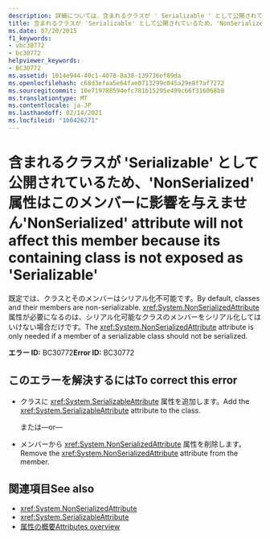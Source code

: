 ```yaml
---
description: 詳細については、含まれるクラスが ' Serializable ' として公開されていないため、' シリアル化されていない ' 属性はこのメンバーに影響しません
title: 含まれるクラスが 'Serializable' として公開されているため、'NonSerialized' 属性はこのメンバーに影響を与えません
ms.date: 07/20/2015
f1_keywords:
- vbc30772
- bc30772
helpviewer_keywords:
- BC30772
ms.assetid: 1014e944-40c1-4078-8a38-139736ef89da
ms.openlocfilehash: c68d3efaa5e64fae0713299c045a29e8f7af7272
ms.sourcegitcommit: 10e719780594efc781b15295e499c66f316068b8
ms.translationtype: MT
ms.contentlocale: ja-JP
ms.lasthandoff: 02/14/2021
ms.locfileid: "100426271"
---
```

# <a name="nonserialized-attribute-will-not-affect-this-member-because-its-containing-class-is-not-exposed-as-serializable"></a><span data-ttu-id="7e0d9-103">含まれるクラスが 'Serializable' として公開されているため、'NonSerialized' 属性はこのメンバーに影響を与えません</span><span class="sxs-lookup"><span data-stu-id="7e0d9-103">'NonSerialized' attribute will not affect this member because its containing class is not exposed as 'Serializable'</span></span>

<span data-ttu-id="7e0d9-104">既定では、クラスとそのメンバーはシリアル化不可能です。</span><span class="sxs-lookup"><span data-stu-id="7e0d9-104">By default, classes and their members are non-serializable.</span></span> <span data-ttu-id="7e0d9-105"><xref:System.NonSerializedAttribute> 属性が必要になるのは、シリアル化可能なクラスのメンバーをシリアル化してはいけない場合だけです。</span><span class="sxs-lookup"><span data-stu-id="7e0d9-105">The <xref:System.NonSerializedAttribute> attribute is only needed if a member of a serializable class should not be serialized.</span></span>  
  
 <span data-ttu-id="7e0d9-106">**エラー ID:** BC30772</span><span class="sxs-lookup"><span data-stu-id="7e0d9-106">**Error ID:** BC30772</span></span>  
  
## <a name="to-correct-this-error"></a><span data-ttu-id="7e0d9-107">このエラーを解決するには</span><span class="sxs-lookup"><span data-stu-id="7e0d9-107">To correct this error</span></span>  
  
- <span data-ttu-id="7e0d9-108">クラスに <xref:System.SerializableAttribute> 属性を追加します。</span><span class="sxs-lookup"><span data-stu-id="7e0d9-108">Add the <xref:System.SerializableAttribute> attribute to the class.</span></span>  
  
     <span data-ttu-id="7e0d9-109">または</span><span class="sxs-lookup"><span data-stu-id="7e0d9-109">—or—</span></span>  
  
- <span data-ttu-id="7e0d9-110">メンバーから <xref:System.NonSerializedAttribute> 属性を削除します。</span><span class="sxs-lookup"><span data-stu-id="7e0d9-110">Remove the <xref:System.NonSerializedAttribute> attribute from the member.</span></span>  
  
## <a name="see-also"></a><span data-ttu-id="7e0d9-111">関連項目</span><span class="sxs-lookup"><span data-stu-id="7e0d9-111">See also</span></span>

- <xref:System.NonSerializedAttribute>
- <xref:System.SerializableAttribute>
- [<span data-ttu-id="7e0d9-112">属性の概要</span><span class="sxs-lookup"><span data-stu-id="7e0d9-112">Attributes overview</span></span>](../programming-guide/concepts/attributes/index.md)
